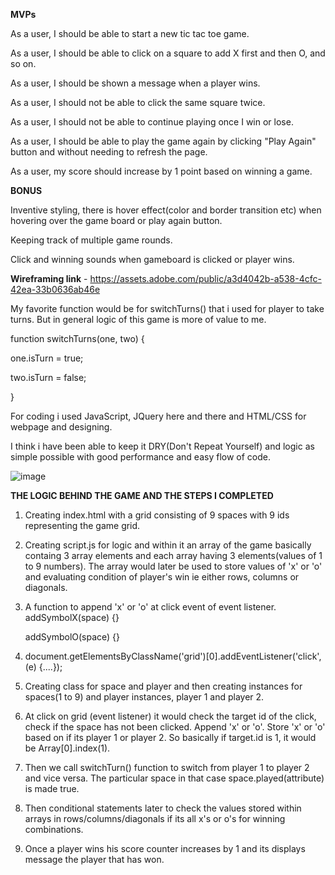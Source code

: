 **MVPs**

As a user, I should be able to start a new tic tac toe game.

As a user, I should be able to click on a square to add X first and then O, and so on.

As a user, I should be shown a message when a player wins.

As a user, I should not be able to click the same square twice.

As a user, I should not be able to continue playing once I win or lose.

As a user, I should be able to play the game again by clicking "Play Again" button and without needing to refresh the page.

As a user, my score should increase by 1 point based on winning a game.


**BONUS**

Inventive styling, there is hover effect(color and border transition etc) when hovering over the game board or play again button.

Keeping track of multiple game rounds.

Click and winning sounds when gameboard is clicked or player wins.



**Wireframing link** - https://assets.adobe.com/public/a3d4042b-a538-4cfc-42ea-33b0636ab46e

My favorite function would be for switchTurns() that i used for player to take turns. But in general logic of this game is more of value to me.

function switchTurns(one, two) {

one.isTurn = true;

two.isTurn = false;

}

For coding i used JavaScript, JQuery here and there and HTML/CSS for webpage and designing.

I think i have been able to keep it DRY(Don't Repeat Yourself) and logic as simple possible with good performance and easy flow of code.

![image](https://user-images.githubusercontent.com/94148009/144143772-a9de50b2-4636-4095-a506-1249905a5aa3.png)



  **THE LOGIC BEHIND THE GAME AND THE STEPS I COMPLETED**
  
  1. Creating index.html with a grid consisting of 9 spaces with 9 ids representing the game grid.
  2. Creating script.js for logic and within it an array of the game basically containg 3 array elements and each array having 3 elements(values      of 1 to 9          numbers). The array would later be used to store values of 'x' or 'o' and evaluating condition of player's win ie either rows,          columns or diagonals.
  3. A function to append 'x' or 'o' at click event of event listener.
     addSymbolX(space) {}

     addSymbolO(space) {}

  4. document.getElementsByClassName('grid')[0].addEventListener('click', (e) {....});
  5. Creating class for space and player and then creating instances for spaces(1 to 9) and player instances, player 1 and player 2.
  6. At click on grid (event listener) it would check the target id of the click, check if the space has not been clicked. Append 'x' or 'o'.          Store 'x' or     'o' based on if its player 1 or player 2. So basically if target.id is 1, it would be Array[0].index(1).
  7. Then we call switchTurn() function to switch from player 1 to player 2 and vice versa. The particular space in that case                                            space.played(attribute) is made true.
  8. Then conditional statements later to check the values stored within arrays in rows/columns/diagonals if its all x's or o's for winning            combinations.
  9. Once a player wins his score counter increases by 1 and its displays message the player that has won.
  

